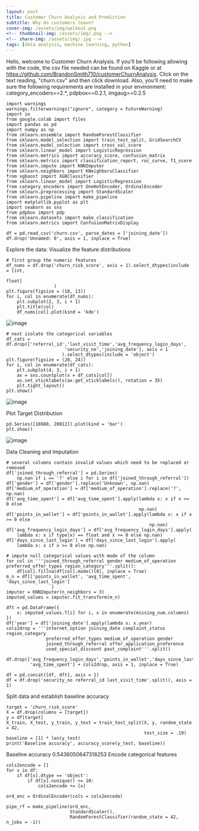 ```yaml
---
layout: post
title: Customer Churn Analysis and Prediction
subtitle: Why do customers leave?
cover-img: /assets/img/walkout.png
<!-- thumbnail-img: /assets/img/.png -->
<!-- share-img: /assets/img/.jpg -->
tags: [data analysis, machine learning, python]
---
```

<!-- ![image](https://user-images.githubusercontent.com/75755695/170802669-05f8b628-0223-4149-8147-b5d18f115262.png) -->

Hello, welcome to Customer Churn Analysis. If you'll be following allowing with the code, the csv file needed can be found on Kaggle or at https://github.com/BrandonSmith710/customerChurnAnalysis. Click on the text reading, "churn.csv" and then click download. Also,
you'll need to make sure the following requirements are installed in your environment: category_encoders==2.*, pdpbox==0.2.1, imgaug==0.2.5

~~~
import warnings
warnings.filterwarnings("ignore", category = FutureWarning)
import io
from google.colab import files
import pandas as pd
import numpy as np
from sklearn.ensemble import RandomForestClassifier
from sklearn.model_selection import train_test_split, GridSearchCV
from sklearn.model_selection import cross_val_score
from sklearn.linear_model import LogisticRegression
from sklearn.metrics import accuracy_score, confusion_matrix
from sklearn.metrics import classification_report, roc_curve, f1_score
from sklearn.impute import KNNImputer
from sklearn.neighbors import KNeighborsClassifier
from xgboost import XGBClassifier
from sklearn.linear_model import LogisticRegression
from category_encoders import OneHotEncoder, OrdinalEncoder
from sklearn.preprocessing import StandardScaler
from sklearn.pipeline import make_pipeline
import matplotlib.pyplot as plt
import seaborn as sns
from pdpbox import pdp
from sklearn.datasets import make_classification
from sklearn.metrics import ConfusionMatrixDisplay

df = pd.read_csv('churn.csv', parse_dates = ['joining_date'])
df.drop('Unnamed: 0', axis = 1, inplace = True)
~~~
Explore the data: Visualize the feature distributions
~~~
# first group the numeric features
df_nums = df.drop('churn_risk_score', axis = 1).select_dtypes(include = [int,
                                                                         float]
                  )
plt.figure(figsize = (18, 13))
for i, col in enumerate(df_nums):
    plt.subplot(2, 3, i + 1)
    plt.title(col)
    df_nums[col].plot(kind = 'kde')
~~~

![image](https://user-images.githubusercontent.com/75755695/170802370-5d654c94-a5a2-4912-a288-811d40ec3ca1.png)

~~~
# next isolate the categorical variables
df_cats = df.drop(['referral_id','last_visit_time','avg_frequency_login_days',
                      'security_no','joining_date'], axis = 1
                     ).select_dtypes(include = 'object')
plt.figure(figsize = (20, 24))
for i, col in enumerate(df_cats):
    plt.subplot(4, 3, i + 1)
    ax = sns.countplot(x = df_cats[col])
    ax.set_xticklabels(ax.get_xticklabels(), rotation = 35)
    plt.tight_layout()
plt.show()                    
~~~
![image](https://user-images.githubusercontent.com/75755695/170802427-b0bb7239-200e-4592-aa57-1bad6a183da6.png)

Plot Target Distribution
~~~
pd.Series([16980, 20012]).plot(kind = 'bar')
plt.show()
~~~
![image](https://user-images.githubusercontent.com/75755695/170803014-b56e6cc5-4e2a-4100-a221-6ce072e56dd2.png)

Data Cleaning and Imputation
~~~
# several columns contain invalid values which need to be replaced or removed
df['joined_through_referral'] = pd.Series(
    np.nan if i == '?' else i for i in df['joined_through_referral'])
df['gender'] = df['gender'].replace('Unknown', np.nan)
df['medium_of_operation'] = df['medium_of_operation'].replace('?', np.nan)
df['avg_time_spent'] = df['avg_time_spent'].apply(lambda x: x if x >= 0 else
                                                  np.nan)
df['points_in_wallet'] = df['points_in_wallet'].apply(lambda x: x if x >= 0 else
                                                      np.nan)
df['avg_frequency_login_days'] = df['avg_frequency_login_days'].apply(
    lambda x: x if type(x) == float and x >= 0 else np.nan)
df['days_since_last_login'] = df['days_since_last_login'].apply(
    lambda x: x if x >= 0 else np.nan)

# impute null categorical values with mode of the column
for col in '''joined_through_referral gender medium_of_operation
preferred_offer_types region_category'''.split():
    df[col].fillna(df[col].mode()[0], inplace = True)
m_n = df[['points_in_wallet', 'avg_time_spent', 'days_since_last_login']
                 ]
imputer = KNNImputer(n_neighbors = 3)
imputed_values = imputer.fit_transform(m_n)

dft = pd.DataFrame({
    x: imputed_values.T[i] for i, x in enumerate(missing_num.columns)
})
df['year'] = df['joining_date'].apply(lambda x: x.year)
cols2drop = '''internet_option joining_date complaint_status region_category
               preferred_offer_types medium_of_operation gender
               joined_through_referral offer_application_preference
               used_special_discount past_complaint'''.split()

df.drop(['avg_frequency_login_days','points_in_wallet','days_since_last_login',
         'avg_time_spent'] + cols2drop, axis = 1, inplace = True)

df = pd.concat([df, dft], axis = 1)
df = df.drop('security_no referral_id last_visit_time'.split(), axis = 1)
~~~
Split data and establish baseline accuracy
~~~
target = 'churn_risk_score'
X = df.drop(columns = [target])
y = df[target]
X_train, X_test, y_train, y_test = train_test_split(X, y, random_state = 42,
                                                    test_size = .19)
baseline = [1] * len(y_test)
print('Baseline accuracy', accuracy_score(y_test, baseline))
~~~
Baseline accuracy 0.5436050647318253
Encode categorical features
~~~
cols2encode = []
for x in df:
    if df[x].dtype == 'object':
        if df[x].nunique() <= 10:
            cols2encode += [x]

ord_enc = OrdinalEncoder(cols = cols2encode)

pipe_rf = make_pipeline(ord_enc,
                        StandardScaler(),
                        RandomForestClassifier(random_state = 42, n_jobs = -1))
~~~
